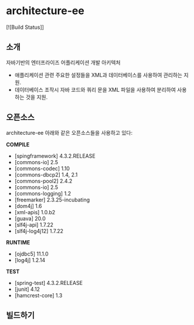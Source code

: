 # architecture-ee
[![Build Status]]

## 소개

자바기반의 엔터프라이즈 어플리케이션 개발 아키텍처

- 애플리케이션 관련 주요한 설정들을 XML과 데이터베이스를 사용하여 관리하는 지원.
- 데이터베이스 조작시 자바 코드와 쿼리 문을 XML 파일을 사용하여 분리하여 사용하는 것을 지원.


## 오픈소스 

architecture-ee 아래와 같은 오픈소스들을 사용하고 있다:

**COMPILE**

- [spingframework] 4.3.2.RELEASE
- [commons-io] 2.5
- [commons-codec] 1.10
- [commons-dbcp2] 1.4, 2.1
- [commons-pool2] 2.4.2
- [commons-io] 2.5
- [commons-logging] 1.2
- [freemarker] 2.3.25-incubating
- [dom4j] 1.6
- [xml-apis] 1.0.b2
- [guava] 20.0
- [slf4j-api] 1.7.22
- [slf4j-log4j12] 1.7.22


**RUNTIME**
- [ojdbc5] 11.1.0
- [log4j] 1.2.14

**TEST**

- [spring-test] 4.3.2.RELEASE
- [junit] 4.12
- [hamcrest-core] 1.3

## 빌드하기 



